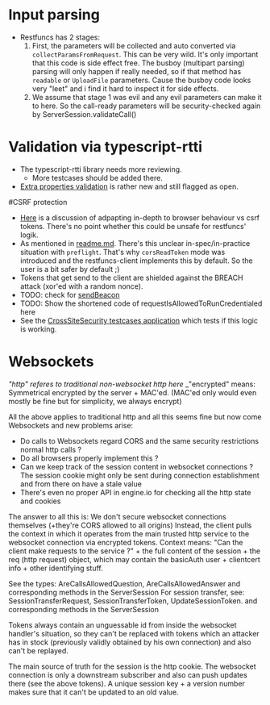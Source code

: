 # Input parsing
- Restfuncs has 2 stages:
  1. First, the parameters will be collected and auto converted via `collectParamsFromRequest`. This can be very wild. It's only important that this code is side effect free. 
     The busboy (multipart parsing) parsing will only happen if really needed, so if that method has `readable` or `UploadFile` parameters. Cause the busboy code looks very "leet" and i find it hard to inspect it for side effects. 
  2. We assume that stage 1 was evil and any evil parameters can make it to here. So the call-ready parameters will be security-checked again by ServerSession.validateCall()

# Validation via typescript-rtti
- The typescript-rtti library needs more reviewing.
   - More testcases should be added there.
-  [Extra properties validation](https://github.com/typescript-rtti/typescript-rtti/issues/92) is rather new and still flagged as open.

#CSRF protection
 
- [Here](https://stackoverflow.com/questions/24680302/csrf-protection-with-cors-origin-header-vs-csrf-token?noredirect=1&lq=1) is a discussion of adpapting in-depth to browser behaviour vs csrf tokens. There's no point whether this could be unsafe for restfuncs' logik. 
- As mentioned in [readme.md](../readme.md#csrf-protection). There's this unclear in-spec/in-practice situation with `preflight`. That's why `corsReadToken` mode was introduced and the restfuncs-client implements this by default. So the user is a bit safer by default ;)
- Tokens that get send to the client are shielded against the BREACH attack (xor'ed with a random nonce).
- TODO: check for [sendBeacon](https://developer.mozilla.org/en-US/docs/Web/API/Navigator/sendBeacon)
- TODO: Show the shortened code of requestIsAllowedToRunCredentialed here
- See the [CrossSiteSecurity testcases application](../tests/crossSiteSecurity) which tests if this logic is working.


# Websockets
_"http" referes to traditional non-websocket http here_
_"encrypted" means: Symmetrical encrypted by the server + MAC'ed. (MAC'ed only would even mostly be fine but for simplicity, we always encrypt)

All the above applies to traditional http and all this seems fine but now come Websockets and new problems arise:
- Do calls to Websockets regard CORS and the same security restrictions normal http calls ?
- Do all browsers properly implement this ?
- Can we keep track of the session content in websocket connections ? The session cookie might only be sent during connection establishment and from there on have a stale value
- There's even no proper API in engine.io for checking all the http state and cookies

The answer to all this is: We don't secure websocket connections themselves (+they're CORS allowed to all origins)
Instead, the client pulls the context in which it operates from the main trusted http service to the websocket connection via encrypted tokens.
Context means: "Can the client make requests to the service ?" + the full content of the session + the req (http request) object, which may contain the basicAuth user + clientcert info + other identifying stuff.

See the types: AreCallsAllowedQuestion, AreCallsAllowedAnswer and corresponding methods in the ServerSession
For session transfer, see: SessionTransferRequest, SessionTransferToken, UpdateSessionToken. and corresponding methods in the ServerSession

Tokens always contain an unguessable id from inside the websocket handler's situation, so they can't be replaced with tokens which an attacker has in stock (previously validly obtained by his own connection) and also can't be replayed.

The main source of truth for the session is the http cookie. The websocket connection is only a downstream subscriber and also can push updates there (see the above tokens). A unique session key + a version number makes sure that it can't be updated to an old value.
